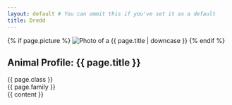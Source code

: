 ```yaml
---
layout: default # You can ommit this if you've set it as a default
title: Dredd
---
```


<article class="animal">

  {% if page.picture %}
    <img src="{{ page.picture }}" alt="Photo of a {{ page.title | downcase }}">
  {% endif %}

  <h1>Animal Profile: {{ page.title }}</h1>

  <div class="animal-class {{ page.class | downcase }}">
    {{ page.class }}
  </div>

  <div class="animal-family {{ page.family | downcase }}">
    {{ page.family }}
  </div>

  <div>
    {{ content }}
  </div>
  
</article>
